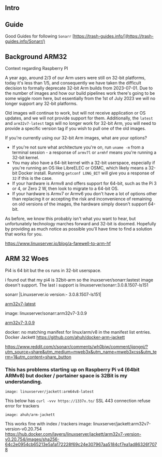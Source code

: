 
## Intro



## Guide

Good Guides for following  `Sonarr`
[https://trash-guides.info/](https://trash-guides.info/Sonarr/)

## Background ARM32

Context regarding Raspberry PI 

A year ago, around 2/3 of our Arm users were still on 32-bit platforms, today it's less than 1/5, and consequently we have taken the difficult decision to formally deprecate 32-bit Arm builds from 2023-07-01. Due to the number of images and how our build pipelines work there's going to be some wiggle room here, but essentially from the 1st of July 2023 we will no longer support any 32-bit platforms.

Old images will continue to work, but will not receive application or OS updates, and we will not provide support for them. Additionally, the `latest` and `arm32v7-latest` tags will no longer work for 32-bit Arm, you will need to provide a specific version tag if you wish to pull one of the old images.

If you're currently using our 32-bit Arm images, what are your options?

- If you're not sure what architecture you're on, run `uname -m` from a terminal session - a response of `armv7l` or `armhf` means you're running a 32-bit kernel.
- You may also have a 64-bit kernel with a 32-bit userspace, especially if you're running an OS like LibreELEC or OSMC, which likely means a 32-bit Docker install. Running `getconf LONG_BIT` will give you a response of `32` if this is the case.
- If your hardware is Armv8 and offers support for 64-bit, such as the Pi 3 or 4, or Zero 2 W, then look to migrate to a 64-bit OS.
- If your hardware is Armv7 or Armv6 you don't have a lot of options other than replacing it or accepting the risk and inconvenience of remaining on old versions of the images, the hardware simply doesn't support 64-bit.

As before, we know this probably isn't what you want to hear, but unfortunately technology marches forward and 32-bit is doomed. Hopefully by providing as much notice as possible you'll have time to find a solution that works for you.

https://www.linuxserver.io/blog/a-farewell-to-arm-hf


## ARM 32 Woes

Pi4 is 64 bit but the os runs in 32-bit userspace.

i found out that my pi4 is 32bit-arm so the inuxserver/sonarr:lastest image doesn't support. The last i support is linuxserver/sonarr:3.0.8.1507-ls151



sonarr
|Linuxserver.io version:- 3.0.8.1507-ls151|

[arm32v7-latest](https://hub.docker.com/layers/linuxserver/sonarr/arm32v7-latest/images/sha256-a2897fbe84b63965bba30a1f8b7341f4b63e6ef20862dfdd316e2a8dd4365627?context=explore)

image: linuxserver/sonarr:arm32v7-3.0.9

[arm32v7-3.0.9](https://hub.docker.com/layers/linuxserver/sonarr/arm32v7-3.0.9/images/sha256-2f56f6445567cc5833f669fc071fbc923b7434ab967e6e219164a6ef3b052562?context=explore)

docker: no matching manifest for linux/arm/v8 in the manifest list entries.
Docker Jackett
https://github.com/ahuh/docker-arm-jackett

https://www.reddit.com/r/sonarr/comments/wh0biw/comment/ijqngnj/?utm_source=share&utm_medium=mweb3x&utm_name=mweb3xcss&utm_term=1&utm_content=share_button


###  This has problems starting up on Raspberry Pi v4 (64bit ARMv8) but docker / portainer space is 32Bit is my understanding.

`image: linuxserver/jackett:arm64v8-latest`

This below has `curl -vvv https://1337x.to/` SSL 443 connection refuse error for trackers

`image: ahuh/arm-jackett`

This works fine with index / trackers
image: linuxserver/jackett:arm32v7-version-v0.20.754
https://hub.docker.com/layers/linuxserver/jackett/arm32v7-version-v0.20.754/images/sha256-64c2e0954cb65213e5a1a172228f69c24e307967aa5184cf7ea1ad86326f7078




